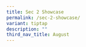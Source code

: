 ```yaml
---
title: Sec 2 Showcase
permalink: /sec-2-showcase/
variant: tiptap
description: ""
third_nav_title: August
---
```

